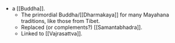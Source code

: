 - a [[Buddha]].
  - The primordial Buddha/[[Dharmakaya]] for many Mayahana traditions, like those from Tibet.
  - Replaced (or complements?) [[Samantabhadra]].
  - Linked to [[Vajrasattva]].
